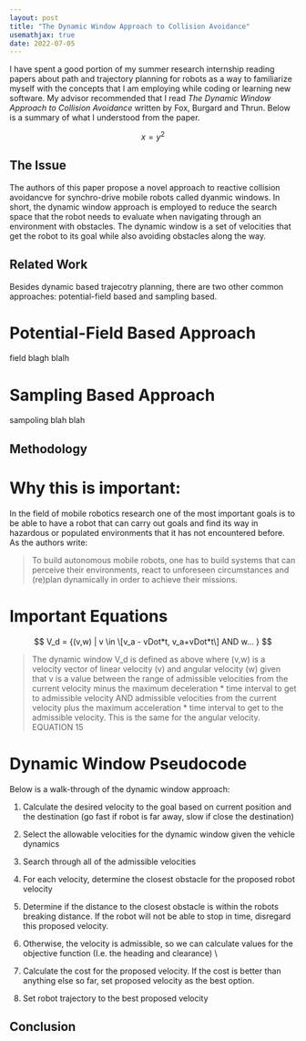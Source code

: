 ```yaml
---
layout: post
title: "The Dynamic Window Approach to Collision Avoidance"
usemathjax: true
date: 2022-07-05
--- 
```

I have spent a good portion of my summer research internship reading papers about path and trajectory planning for robots as a 
way to familiarize myself with the concepts that I am employing while coding or learning new software. 
My advisor recommended that I read *The Dynamic Window Approach to Collision Avoidance* written by Fox, Burgard and Thrun. 
Below is a summary of what I understood from the paper.

$$ x = y^2 $$

## The Issue  
The authors of this paper propose a novel approach to reactive collision avoidancve for synchro-drive mobile robots called dyanmic windows. In short, the dynamic window approach is employed to 
reduce the search space that the robot needs to evaluate when navigating through an environment with obstacles. The dynamic window is a set of velocities that get the robot to its goal while also avoiding obstacles along the way. 

## Related Work 
Besides dynamic based trajecotry planning, there are two other common approaches: potential-field based and sampling based. 

# Potential-Field Based Approach 
field blagh blalh 

# Sampling Based Approach 
sampoling blah blah 

## Methodology 

# Why this is important:

In the field of mobile robotics research one of the most important goals is to be able to have a robot that can carry out goals and find its way in hazardous or populated environments that it has not encountered before. As the authors write:

> To build autonomous mobile robots, one has to build systems that can perceive their environments, react to unforeseen circumstances and (re)plan dynamically in order to achieve their missions.

# Important Equations 
$$
V_d = {(v,w) | v \in \[v_a - vDot*t, v_a+vDot*t\] AND w… }
$$



> The dynamic window V_d is defined as above where (v,w) is a velocity vector of linear velocity (v) and angular velocity (w) given that v is a value between the range of admissible velocities from the current velocity minus the maximum deceleration * time interval to get to admissible velocity AND admissible velocities from the current velocity plus the maximum acceleration * time interval to get to the admissible velocity. This is the same for the angular velocity. EQUATION 15 



# Dynamic Window Pseudocode 

Below is a walk-through of the dynamic window approach: 
1. Calculate the desired velocity to the goal based on current position and the destination (go fast if robot is far away, slow if close the destination)

2. Select the allowable velocities for the dynamic window given the vehicle dynamics

3. Search through all of the admissible velocities 
4. For each velocity, determine the closest obstacle for the proposed robot velocity 
5. Determine if the distance to the closest obstacle is within the robots breaking distance. If the robot will not be able to stop in time, disregard this proposed velocity. 
6. Otherwise, the velocity is admissible, so we can calculate values for the objective function (I.e. the heading and clearance) \
7. Calculate the cost for the proposed velocity. If the cost is better than anything else so far, set proposed velocity as the best option. 
8. Set robot trajectory to the best proposed velocity 







## Conclusion 
